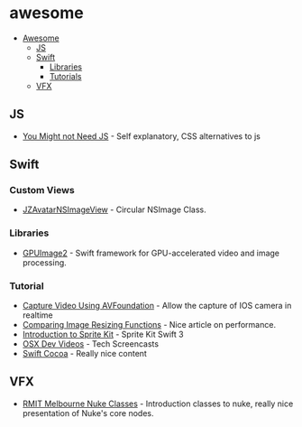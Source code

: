 # awesome

- [Awesome](#awesome)
    - [JS](#js)
    - [Swift](#swift)
        - [Libraries](#libraries)
        - [Tutorials](#tutorial)
    - [VFX](#vfx)



## JS
* [You Might not Need JS](http://youmightnotneedjs.com) - Self explanatory, CSS alternatives to js


## Swift

### Custom Views
* [JZAvatarNSImageView](https://github.com/Swift-Kit/JZAvatarNSImageView) - Circular NSImage Class.

### Libraries
* [GPUImage2](https://github.com/BradLarson/GPUImage2) - Swift framework for GPU-accelerated video and image processing.

### Tutorial
* [Capture Video Using AVFoundation](https://www.invasivecode.com/weblog/AVFoundation-Swift-capture-video/?doing_wp_cron=1477610759.7413361072540283203125) - Allow the capture of IOS camera in realtime
* [Comparing Image Resizing Functions](http://nshipster.com/image-resizing/) - Nice article on performance.
* [Introduction to Sprite Kit](https://www.youtube.com/watch?v=zQ9R_qC6GeY) - Sprite Kit Swift 3 
* [OSX Dev Videos](https://www.youtube.com/user/harryworld/videos) - Tech Screencasts
* [Swift Cocoa](https://www.youtube.com/user/AppleProgramming/videos) - Really nice content
## VFX

* [RMIT Melbourne Nuke Classes](http://opticalenquiry.com/nuke/index.php?title=Main_Page) - Introduction classes to nuke, really nice presentation of Nuke's core nodes.

